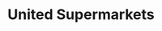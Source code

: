 ---
title: "United Supermarkets"
url: /lubbock/united-supermarkets-parkway-drive/
shop: supermarket
---
